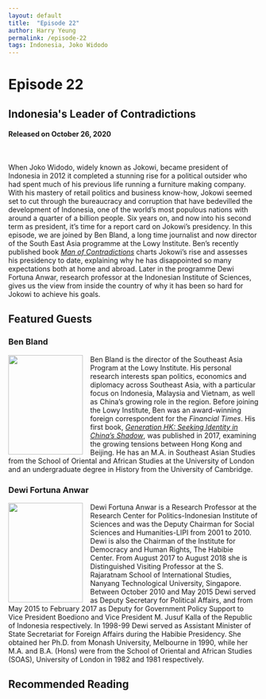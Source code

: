 ```yaml
---
layout: default
title:  "Episode 22"
author: Harry Yeung
permalink: /episode-22
tags: Indonesia, Joko Widodo
---
```


<head>
  <meta name="twitter:card" content="summary" />
  <meta name="twitter:site" content="@AsiaMattersPod" />
  <meta name="twitter:title" content="Episode 22 | Indonesia's Leader of Contradictions" />
  <meta name="twitter:description" content="When Joko Widodo, widely known as Jokowi, became president of Indonesia in 2012 it completed a stunning rise for a political outsider who had spent much of his previous life running a furniture making company." />
  <meta name="twitter:image" content="https://user-images.githubusercontent.com/67763587/97117453-1b73b880-16c1-11eb-8dfb-30e8781bf66c.png" />
</head>


# Episode 22
## Indonesia's Leader of Contradictions
#### Released on October 26, 2020

<div id="buzzsprout-player-6054442"></div>
<script src="https://www.buzzsprout.com/699187/6054442-indonesia-s-leader-of-contradictions.js?container_id=buzzsprout-player-6054442&player=small" type="text/javascript" charset="utf-8"></script>
<br>

When Joko Widodo, widely known as Jokowi, became president of Indonesia in 2012 it completed a stunning rise for a political outsider who had spent much of his previous life running a furniture making company. With his mastery of retail politics and business know-how, Jokowi seemed set to cut through the bureaucracy and corruption that have bedevilled the development of Indonesia, one of the world’s most populous nations with around a quarter of a billion people. Six years on, and now into his second term as president, it’s time for a report card on Jokowi’s presidency. In this episode, we are joined by Ben Bland, a long time journalist and now director of the South East Asia programme at the Lowy Institute. Ben’s recently published book [*Man of Contradictions*](https://www.amazon.com/gp/product/B085ZC2M3W/ref=as_li_tl?ie=UTF8&camp=1789&creative=9325&creativeASIN=B085ZC2M3W&linkCode=as2&tag=asiamatterspo-20&linkId=aa72eab75acd0eee7ee342e2581ea926) charts Jokowi’s rise and assesses his presidency to date, explaining why he has disappointed so many expectations both at home and abroad. Later in the programme Dewi Fortuna Anwar, research professor at the Indonesian Institute of Sciences, gives us the view from inside the country of why it has been so hard for Jokowi to achieve his goals.

## Featured Guests

### Ben Bland

<img src="https://user-images.githubusercontent.com/67763587/96533769-4c786700-1243-11eb-971f-1e1e26888ae6.png"
  style="width:150px;height:200px;margin-right:15px;"
  align="left" />
  <p>Ben Bland is the director of the Southeast Asia Program at the Lowy Institute. His personal research interests span politics, economics and diplomacy across Southeast Asia, with a particular focus on Indonesia, Malaysia and Vietnam, as well as China’s growing role in the region. Before joining the Lowy Institute, Ben was an award-winning foreign correspondent for the <i>Financial Times</i>. His first book,  <a href="https://www.amazon.com/gp/product/0734398506/ref=as_li_tl?ie=UTF8&camp=1789&creative=9325&creativeASIN=0734398506&linkCode=as2&tag=asiamatterspo-20&linkId=9dd120d3cfcf52bcf217c6506461e0e0"><i>Generation HK: Seeking Identity in China’s Shadow</i></a>, was published in 2017, examining the growing tensions between Hong Kong and Beijing. He has an M.A. in Southeast Asian Studies from the School of Oriental and African Studies at the University of London and an undergraduate degree in History from the University of Cambridge.</p>

### Dewi Fortuna Anwar

<img src="https://user-images.githubusercontent.com/67763587/96533818-69149f00-1243-11eb-8f6d-dde145997031.png"
  style="width:150px;height:200px;margin-right:15px;"
  align="left" />
  <p>Dewi Fortuna Anwar is a Research Professor at the Research Center for Politics-Indonesian Institute of Sciences and was the Deputy Chairman for Social Sciences and Humanities-LIPI from 2001 to 2010. Dewi is also the Chairman of the Institute for Democracy and Human Rights, The Habibie Center. From August 2017 to August 2018 she is Distinguished Visiting Professor at the S. Rajaratnam School of International Studies, Nanyang Technological University, Singapore. Between October 2010 and May 2015 Dewi served as Deputy Secretary for Political Affairs, and from May 2015 to February 2017 as Deputy for Government Policy Support to Vice President Boediono and Vice President M. Jusuf Kalla of the Republic of Indonesia respectively. In 1998-99 Dewi served as Assistant Minister of State Secretariat for Foreign Affairs during the Habibie Presidency. She obtained her Ph.D. from Monash University, Melbourne in 1990, while her M.A. and B.A. (Hons) were from the School of Oriental and African Studies (SOAS), University of London in 1982 and 1981 respectively.</p>

## Recommended Reading
